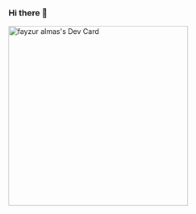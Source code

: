 ### Hi there 👋

<a href="https://app.daily.dev/fayzuralmas"><img src="https://api.daily.dev/devcards/v2/0cQh2iYcRC1iyoBZLhPy8.png?type=default&r=uz6" width="356" alt="fayzur almas's Dev Card"/></a>

<!--
**almas-alright/almas-alright** is a ✨ _special_ ✨ repository because its `README.md` (this file) appears on your GitHub profile.

Here are some ideas to get you started:

- 🔭 I’m currently working on ...
- 🌱 I’m currently learning ...
- 👯 I’m looking to collaborate on ...
- 🤔 I’m looking for help with ...
- 💬 Ask me about ...
- 📫 How to reach me: ...
- 😄 Pronouns: ...
- ⚡ Fun fact: ...
-->
